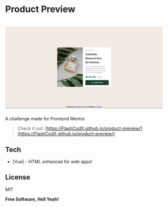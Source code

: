 # Product Preview

# ![preview](./src/assets/screenshots/screenshot.png)

A challenge made for Frontend Mentor.

> Check it out: [https://FlashCodX.github.io/product-preview/](https://FlashCodX.github.io/product-preview/)

## Tech

- [Vue] - HTML enhanced for web apps!

## License

MIT

**Free Software, Hell Yeah!**

[react]: https://reactjs.org/
